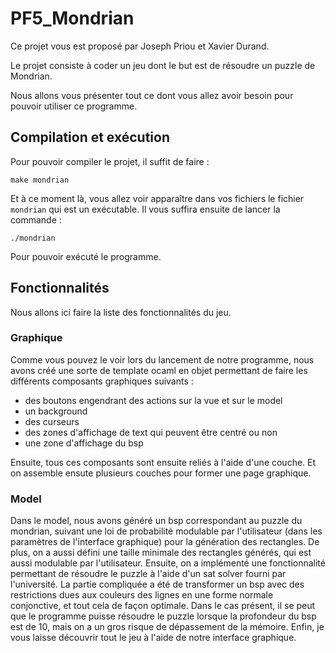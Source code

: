 # PF5_Mondrian

Ce projet vous est proposé par Joseph Priou et Xavier Durand.

Le projet consiste à coder un jeu dont le but est de résoudre un puzzle de Mondrian.

Nous allons vous présenter tout ce dont vous allez avoir besoin pour pouvoir utiliser ce programme.

## Compilation et exécution

Pour pouvoir compiler le projet, il suffit de faire :
```
make mondrian
```
Et à ce moment là, vous allez voir apparaître dans vos fichiers le fichier `mondrian` qui est un exécutable.
Il vous suffira ensuite de lancer la commande :
```
./mondrian
```
Pour pouvoir exécuté le programme.

## Fonctionnalités

Nous allons ici faire la liste des fonctionnalités du jeu.

### Graphique

Comme vous pouvez le voir lors du lancement de notre programme, nous avons créé une sorte de template ocaml en objet permettant de faire les différents composants graphiques suivants :
- des boutons engendrant des actions sur la vue et sur le model
- un background
- des curseurs
- des zones d'affichage de text qui peuvent être centré ou non
- une zone d'affichage du bsp

Ensuite, tous ces composants sont ensuite reliés à l'aide d'une couche. Et on assemble ensute plusieurs couches pour former une page graphique.

### Model
Dans le model, nous avons généré un bsp correspondant au puzzle du mondrian, suivant une loi de probabilité modulable par l'utilisateur (dans les paramètres de l'interface graphique) pour la génération des rectangles.
De plus, on a aussi défini une taille minimale des rectangles générés, qui est aussi modulable par l'utilisateur.
Ensuite, on a implémenté une fonctionnalité permettant de résoudre le puzzle à l'aide d'un sat solver fourni par l'université. La partie compliquée a été de transformer un bsp avec des restrictions dues aux couleurs des lignes en une forme normale conjonctive, et tout cela de façon optimale. Dans le cas présent, il se peut que le programme puisse résoudre le puzzle lorsque la profondeur du bsp est de 10, mais on a un gros risque de dépassement de la mémoire.
Enfin, je vous laisse découvrir tout le jeu à l'aide de notre interface graphique.
